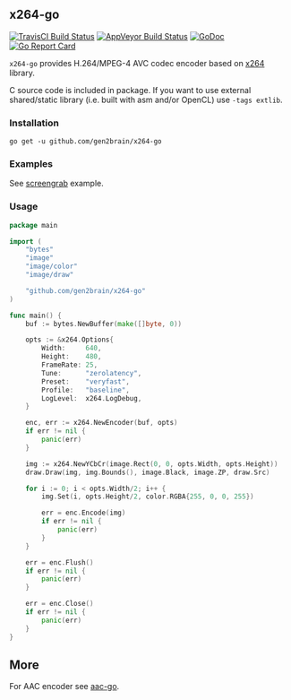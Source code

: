## x264-go
[![TravisCI Build Status](https://travis-ci.org/gen2brain/x264-go.svg?branch=master)](https://travis-ci.org/gen2brain/x264-go) 
[![AppVeyor Build Status](https://ci.appveyor.com/api/projects/status/wfkqlac5ffwk5xgb?svg=true)](https://ci.appveyor.com/project/gen2brain/x264-go)
[![GoDoc](https://godoc.org/github.com/gen2brain/x264-go?status.svg)](https://godoc.org/github.com/gen2brain/x264-go) 
[![Go Report Card](https://goreportcard.com/badge/github.com/gen2brain/x264-go?branch=master)](https://goreportcard.com/report/github.com/gen2brain/x264-go) 

`x264-go` provides H.264/MPEG-4 AVC codec encoder based on [x264](https://www.videolan.org/developers/x264.html) library.

C source code is included in package. If you want to use external shared/static library (i.e. built with asm and/or OpenCL) use `-tags extlib`.

### Installation

    go get -u github.com/gen2brain/x264-go

### Examples

See [screengrab](https://github.com/gen2brain/x264-go/blob/master/examples/screengrab/screengrab.go) example.

### Usage

```go
package main

import (
	"bytes"
	"image"
	"image/color"
	"image/draw"

	"github.com/gen2brain/x264-go"
)

func main() {
	buf := bytes.NewBuffer(make([]byte, 0))

	opts := &x264.Options{
		Width:     640,
		Height:    480,
		FrameRate: 25,
		Tune:      "zerolatency",
		Preset:    "veryfast",
		Profile:   "baseline",
		LogLevel:  x264.LogDebug,
	}

	enc, err := x264.NewEncoder(buf, opts)
	if err != nil {
		panic(err)
	}

	img := x264.NewYCbCr(image.Rect(0, 0, opts.Width, opts.Height))
	draw.Draw(img, img.Bounds(), image.Black, image.ZP, draw.Src)

	for i := 0; i < opts.Width/2; i++ {
		img.Set(i, opts.Height/2, color.RGBA{255, 0, 0, 255})

		err = enc.Encode(img)
		if err != nil {
			panic(err)
		}
	}

	err = enc.Flush()
	if err != nil {
		panic(err)
	}

	err = enc.Close()
	if err != nil {
		panic(err)
	}
}
```

## More

For AAC encoder see [aac-go](https://github.com/gen2brain/aac-go).
